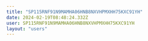```yaml
---
title: "SP115RNF91N9MAMHA06HNB8NXVHPMXHH75KXC91YH"
date: 2024-02-19T08:48:24.332Z
user: SP115RNF91N9MAMHA06HNB8NXVHPMXHH75KXC91YH
layout: "users"
---
```

    